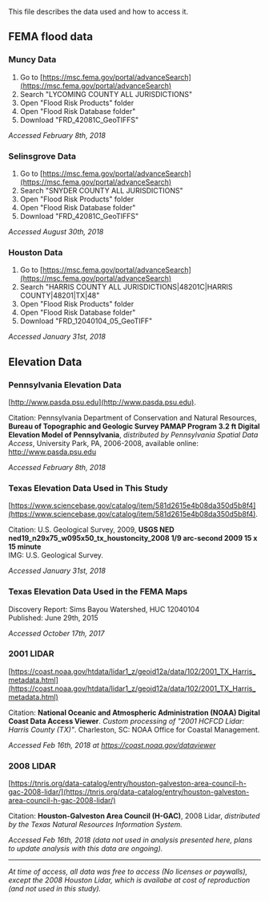 This file describes the data used and how to access it.

## FEMA flood data

### Muncy Data

1. Go to [https://msc.fema.gov/portal/advanceSearch](https://msc.fema.gov/portal/advanceSearch)
1. Search "LYCOMING COUNTY ALL JURISDICTIONS"
1. Open "Flood Risk Products" folder
1. Open "Flood Risk Database folder"
1. Download "FRD_42081C_GeoTIFFS"

*Accessed February 8th, 2018*

### Selinsgrove Data

1. Go to [https://msc.fema.gov/portal/advanceSearch](https://msc.fema.gov/portal/advanceSearch)
1. Search "SNYDER COUNTY ALL JURISDICTIONS"
1. Open "Flood Risk Products" folder
1. Open "Flood Risk Database folder"
1. Download "FRD_42081C_GeoTIFFS"

*Accessed August 30th, 2018*

### Houston Data

1. Go to [https://msc.fema.gov/portal/advanceSearch](https://msc.fema.gov/portal/advanceSearch)
1. Search "HARRIS COUNTY ALL JURISDICTIONS|48201C|HARRIS COUNTY|48201|TX|48"
1. Open "Flood Risk Products" folder
1. Open "Flood Risk Database folder"
1. Download "FRD_12040104_05_GeoTIFF"

*Accessed January 31st, 2018*

## Elevation Data

### Pennsylvania Elevation Data

[http://www.pasda.psu.edu](http://www.pasda.psu.edu).

Citation: Pennsylvania Department of Conservation and Natural Resources,
**Bureau of Topographic and Geologic Survey PAMAP Program 3.2 ft Digital Elevation Model of Pennsylvania**, *distributed by Pennsylvania Spatial Data Access*, University Park, PA, 2006-2008, available online: http://www.pasda.psu.edu

*Accessed February 8th, 2018*

### Texas Elevation Data Used in This Study

[https://www.sciencebase.gov/catalog/item/581d2615e4b08da350d5b8f4](https://www.sciencebase.gov/catalog/item/581d2615e4b08da350d5b8f4).

Citation: U.S. Geological Survey, 2009, **USGS NED ned19_n29x75_w095x50_tx_houstoncity_2008 1/9 arc-second 2009 15 x 15 minute**  
IMG: U.S. Geological Survey.

*Accessed January 31st, 2018*

### Texas Elevation Data Used in the FEMA Maps

Discovery Report: Sims Bayou Watershed, HUC 12040104  
Published: June 29th, 2015

*Accessed October 17th, 2017*

### 2001 LIDAR

[https://coast.noaa.gov/htdata/lidar1_z/geoid12a/data/102/2001_TX_Harris_metadata.html](https://coast.noaa.gov/htdata/lidar1_z/geoid12a/data/102/2001_TX_Harris_metadata.html)

Citation: **National Oceanic and Atmospheric Administration (NOAA) Digital Coast Data Access Viewer**. *Custom processing of "2001 HCFCD Lidar: Harris County (TX)"*. Charleston, SC: NOAA Office for Coastal Management.

*Accessed Feb 16th, 2018 at https://coast.noaa.gov/dataviewer*

### 2008 LIDAR

[https://tnris.org/data-catalog/entry/houston-galveston-area-council-h-gac-2008-lidar/](https://tnris.org/data-catalog/entry/houston-galveston-area-council-h-gac-2008-lidar/)

Citation: **Houston-Galveston Area Council (H-GAC)**, 2008 Lidar, *distributed by the Texas Natural Resources Information System.*

*Accessed Feb 16th, 2018 (data not used in analysis presented here, plans to update analysis with this data are ongoing).*

---

*At time of access, all data was free to access (No licenses or paywalls), except the 2008 Houston Lidar, which is availabe at cost of reproduction (and not used in this study).*
